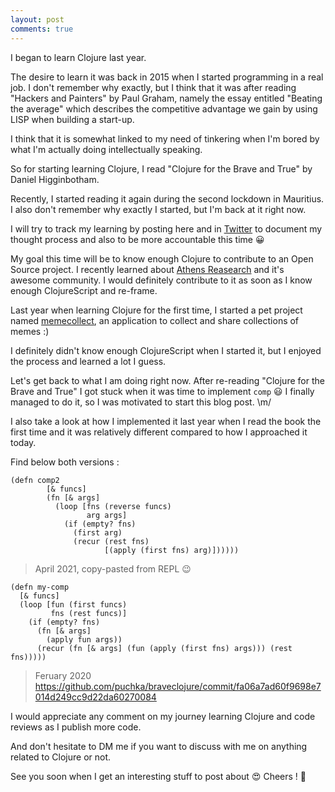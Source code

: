 ```yaml
---
layout: post
comments: true
---
```


I began to learn Clojure last year.

The desire to learn it was back in 2015 when I started programming in a real job.
I don't remember why exactly, but I think that it was after reading "Hackers and Painters"
by Paul Graham, namely the essay entitled "Beating the average" which describes the
competitive advantage we gain by using LISP when building a start-up.

I think that it is somewhat linked to my need of tinkering when I'm bored by what
I'm actually doing intellectually speaking.

So for starting learning Clojure, I read "Clojure for the Brave and True"
by Daniel Higginbotham.

Recently, I started reading it again during the second lockdown in Mauritius.
I also don't remember why exactly I started, but I'm back at it right now.

I will try to track my learning by posting here and in [Twitter](https://twitter.com/MariusRabenariv/)
to document my thought process and also to be more accountable this time :grinning:

My goal this time will be to know enough Clojure to contribute to an Open Source project.
I recently learned about [Athens Reasearch](https://github.com/athensresearch) and it's awesome community.
I would definitely contribute to it as soon as I know enough ClojureScript and re-frame.

Last year when learning Clojure for the first time, I started a pet project named
[memecollect](https://github.com/puchka/memecollect), an application to collect and share collections of memes :)

I definitely didn't know enough ClojureScript when I started it, but I enjoyed the process and learned a lot I guess.

Let's get back to what I am doing right now.
After re-reading "Clojure for the Brave and True" I got stuck when it was time to implement `comp` :smiley:
I finally managed to do it, so I was motivated to start this blog post. \m/

I also take a look at how I implemented it last year when I read the book the first time and
it was relatively different compared to how I approached it today.

Find below both versions :


```
(defn comp2
        [& funcs]
        (fn [& args]
          (loop [fns (reverse funcs)
                 arg args]
            (if (empty? fns)
              (first arg)
              (recur (rest fns)
                     [(apply (first fns) arg)])))))
```
> April 2021, copy-pasted from REPL :wink:


```
(defn my-comp
  [& funcs]
  (loop [fun (first funcs)
         fns (rest funcs)]
    (if (empty? fns)
      (fn [& args]
        (apply fun args))
      (recur (fn [& args] (fun (apply (first fns) args))) (rest fns)))))
```
> Feruary 2020 https://github.com/puchka/braveclojure/commit/fa06a7ad60f9698e7014d249cc9d22da60270084

I would appreciate any comment on my journey learning Clojure and code reviews as I publish more code.

And don't hesitate to DM me if you want to discuss with me on anything related to Clojure or not.

See you soon when I get an interesting stuff to post about :heart_eyes: Cheers ! :beers:
